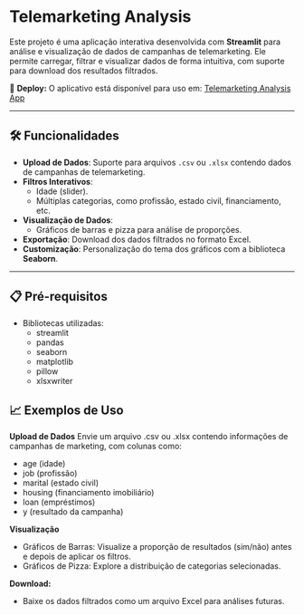 # Telemarketing Analysis

Este projeto é uma aplicação interativa desenvolvida com **Streamlit** para análise e visualização de dados de campanhas de telemarketing. Ele permite carregar, filtrar e visualizar dados de forma intuitiva, com suporte para download dos resultados filtrados.

🚀 **Deploy:** O aplicativo está disponível para uso em: [Telemarketing Analysis App](https://appebac-ogf3rtbtelgzuny9anzmuz.streamlit.app/)

---

## 🛠 Funcionalidades

- **Upload de Dados**: Suporte para arquivos `.csv` ou `.xlsx` contendo dados de campanhas de telemarketing.
- **Filtros Interativos**:
  - Idade (slider).
  - Múltiplas categorias, como profissão, estado civil, financiamento, etc.
- **Visualização de Dados**:
  - Gráficos de barras e pizza para análise de proporções.
- **Exportação**: Download dos dados filtrados no formato Excel.
- **Customização**: Personalização do tema dos gráficos com a biblioteca **Seaborn**.

---

## 📋 Pré-requisitos

- Bibliotecas utilizadas:
  - streamlit
  - pandas
  - seaborn
  - matplotlib
  - pillow
  - xlsxwriter

## 📈 Exemplos de Uso
**Upload de Dados**
Envie um arquivo .csv ou .xlsx contendo informações de campanhas de marketing, com colunas como:

- age (idade)
- job (profissão)
- marital (estado civil)
- housing (financiamento imobiliário)
- loan (empréstimos)
- y (resultado da campanha)

**Visualização**
- Gráficos de Barras: Visualize a proporção de resultados (sim/não) antes e depois de aplicar os filtros.
- Gráficos de Pizza: Explore a distribuição de categorias selecionadas.

**Download:**
- Baixe os dados filtrados como um arquivo Excel para análises futuras.
